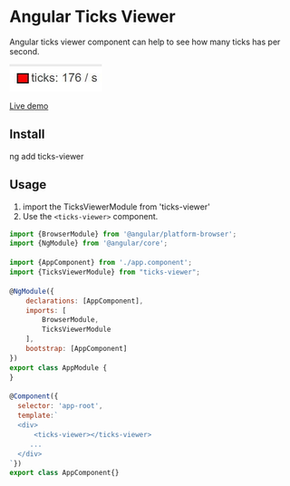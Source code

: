 # Angular Ticks Viewer

Angular ticks viewer component can help to see how many ticks has per second.

![Angular ticks viewer](https://github.com/eyalvardi/angular-ticks-viewer/blob/master/src/assets/atv.JPG)

[Live demo](http://ng-course.org/ng-course/demos/performance-optimization/#/counter)

## Install
ng add ticks-viewer

## Usage

1. import the TicksViewerModule from 'ticks-viewer'
2. Use the `<ticks-viewer>`  component.

```javascript
import {BrowserModule} from '@angular/platform-browser';
import {NgModule} from '@angular/core';

import {AppComponent} from './app.component';
import {TicksViewerModule} from "ticks-viewer";

@NgModule({
    declarations: [AppComponent],
    imports: [
        BrowserModule,       
        TicksViewerModule
    ],
    bootstrap: [AppComponent]
})
export class AppModule {
}

@Component({
  selector: 'app-root',
  template:`
  <div>
      <ticks-viewer></ticks-viewer>
     ...
  </div>  
`})
export class AppComponent{}
